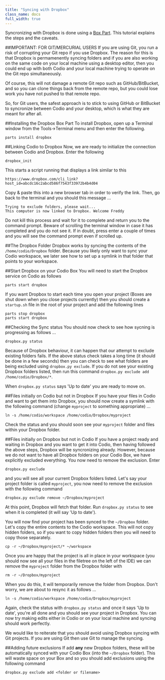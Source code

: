 ```yaml
---
title: "Syncing with Dropbox"
class_name: docs
full_width: true
---
```


Syncronizing with Dropbox is done using a [Box Part](/docs/boxes/box-parts). This tutorial explains the steps and the caveats.


##IMPORTANT: FOR GIT/MERCURIAL USERS
If you are using Git, you run a risk of corrupting your Git repo if you use Dropbox. The reason for this is that Dropbox is permamenently syncing folders and if you are also working on the same code on your local machine using a desktop editor, then you could end up with both Codio and your local machine trying to operate on the Git repo simultaneously. 

Of course, this will not damage a remote Git repo such as GitHub/BitBucket, and so you can clone things back from the remote repo, but you could lose work you have not pushed to that remote repo.

So, for Git users, the safest approach is to stick to using GitHub or BitBucket to syncronize between Codio and your desktop, which is what they are meant for after all.

##Installing the Dropbox Box Part
To install Dropbox, open up a Terminal window from the Tools->Terminal menu and then enter the following.

    parts install dropbox
    
##Linking Codio to Dropbox
Now, we are ready to initialize the connection between Codio and Dropbox. Enter the following

    dropbox_init

This starts a script running that displays a link similar to this

    https://www.dropbox.com/cli_link?host_id=abcdc16c2abcd586f7543f33972b4b4d04

Copy & paste this into a new browser tab in order to verify the link. Then, go back to the terminal and you should this message ...

    Trying to exclude folders, please wait...    
    This computer is now linked to Dropbox. Welcome Freddy 

Do not kill this process and wait for it to complete and return you to the command prompt. Beware of scrolling the terminal window in case it has completed and you do not see it. If in doubt, press enter a couple of times and you will see the command prompt even if scrolled up.

##The Dropbox Folder
Dropbox works by syncing the contents of the `/home/codio/Dropbox` folder. Because you likely only want to sync your Codio workspace, we later see how to set up a symlink in that folder that points to your workspace.
    
##Start Dropbox on your Codio Box
You will need to start the Dropbox service on Codio as follows

    parts start dropbox
    
If you want Dropbox to start each time you open your project (Boxes are shut down when you close projects currently) then you should create a `startup.sh` file in the root of your project and add the following lines

    parts stop dropbox
    parts start dropbox

##Checking the Sync status
You should now check to see how sycning is progressing as follows ...

    dropbox.py status 
    
Because of Dropbox behaviour, it can happen that our attempt to exclude existing folders fails. If the above status check takes a long time (it should be done in a few seconds) then you can check to see what folders are being excluded using `dropbox.py exclude`. If you do not see your existing Dropbox folders listed, then run this command `dropbox.py exclude add /home/codio/Dropbox/*`.

When `dropbox.py status` says 'Up to date' you are ready to move on.

##Files initially on Codio but not in Dropbox
If you have your files in Codio and want to get them into Dropbox, you should now create a symlink with the following command (change `myproject` to something appropriate) ...

    ln -s /home/codio/workspace /home/codio/Dropbox/myproject

Check the status and you should soon see your `myproject` folder and files within your Dropbox folder.

##Files initially on Dropbox but not in Codio
If you have a project ready and waiting in Dropbox and you want to get it into Codio, then having followed the above steps, Dropbox will be syncronizing already. However, because we do not want to have all Dropbox folders on your Codio Box, we have explicitly excluded everything. You now need to remove the exclusion. Enter 

    dropbox.py exclude

and you will see all your current Dropbox folders listed. Let's say your project folder is called `myproject`, you now need to remove the exclusion with the following command

    dropbox.py exclude remove ~/Dropbox/myproject
    
At this point, Dropbox will fetch that folder. Run `dropbox.py status` to see when it is completed (it will say 'Up to date').

You will now find your project has been synced to the `~/Dropbox` folder. Let's copy the entire contents to the Codio workspace. This will not copy hidden folders, so if you want to copy hidden folders then you will need to copy those separately.

    cp -r ~/Dropbox/myproject/* ~/workspace

Once you are happy that the project is all in place in your workspace (you should now see all your files in the filetree on the left of the IDE) we can remove the `myproject` folder from the Dropbox folder with

    rm -r ~/Dropbox/myproject
    
When you do this, it will temporarily remove the folder from Dropbox. Don't worry, we are about to resync it as follows ...

    ln -s /home/codio/workspace /home/codio/Dropbox/myproject

Again, check the status with `dropbox.py status` and once it says 'Up to date', you're all done and you should see your project in Dropbox. You can now try making edits either in Codio or on your local machine and syncing should work perfectly.

We would like to reiterate that you should avoid using Dropbox syncing with Git projects. If you are using Git then use Git to manage the syncing.

##Adding future exclusions
If add **any** new Dropbox folders, these will be automatically synced with your Codio Box (into the `~/Dropbox` folder). This will waste space on your Box and so you should add exclusions using the following command

    dropbox.py exclude add <folder or filename>
    




